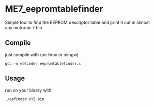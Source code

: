 # ME7_eepromtablefinder
Simple tool to find the EEPROM descriptor table and print it out in almost any motronic 7 bin

Compile
-------

just compile with (on linux or mingw)

```
gcc -o eefinder eepromtablefinder.c
```

Usage
-----

run on your binary with
```
./eefinder XYZ.bin
```


